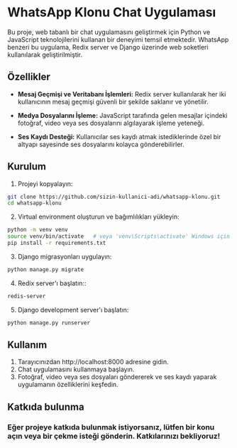 # WhatsApp Klonu Chat Uygulaması

Bu proje, web tabanlı bir chat uygulamasını geliştirmek için Python ve JavaScript teknolojilerini kullanan bir deneyimi temsil etmektedir. WhatsApp benzeri bu uygulama, Redix server ve Django üzerinde web soketleri kullanılarak geliştirilmiştir.

## Özellikler

- **Mesaj Geçmişi ve Veritabanı İşlemleri:** Redix server kullanılarak her iki kullanıcının mesaj geçmişi güvenli bir şekilde saklanır ve yönetilir.
- **Medya Dosyalarını İşleme:** JavaScript tarafında gelen mesajlar içindeki fotoğraf, video veya ses dosyalarını algılayarak işleme yeteneği.

- **Ses Kaydı Desteği:** Kullanıcılar ses kaydı atmak istediklerinde özel bir altyapı sayesinde ses dosyalarını kolayca gönderebilirler.

## Kurulum

1. Projeyi kopyalayın:

```bash
git clone https://github.com/sizin-kullanici-adi/whatsapp-klonu.git
cd whatsapp-klonu
```

2. Virtual environment oluşturun ve bağımlılıkları yükleyin:
```bash
python -m venv venv
source venv/bin/activate   # veya 'venv\Scripts\activate' Windows için
pip install -r requirements.txt
```

3. Django migrasyonları uygulayın:
```bash
python manage.py migrate
```

4. Redix server'ı başlatın::
```bash
redis-server
```

5. Django development server'ı başlatın:
```bash
python manage.py runserver
```

## Kullanım
1. Tarayıcınızdan http://localhost:8000 adresine gidin.
2. Chat uygulamasını kullanmaya başlayın.
3. Fotoğraf, video veya ses dosyaları göndererek ve ses kaydı yaparak uygulamanın özelliklerini keşfedin.

## Katkıda bulunma

### Eğer projeye katkıda bulunmak istiyorsanız, lütfen bir konu açın veya bir çekme isteği gönderin. Katkılarınızı bekliyoruz!

